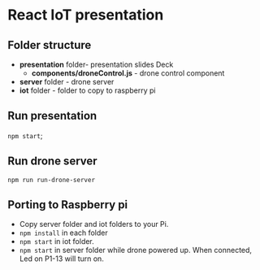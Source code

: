 # React IoT presentation

## Folder structure

- **presentation** folder- presentation slides Deck
  - **components/droneControl.js** - drone control component
- **server** folder - drone server
- **iot** folder - folder to copy to raspberry pi



## Run presentation

`npm start`;


## Run drone server

`npm run run-drone-server`


## Porting to Raspberry pi

- Copy server folder and iot folders to your Pi.
- `npm install` in each folder
- `npm start` in iot folder.
- `npm start` in server folder while drone powered up. When connected, Led on P1-13 will turn on.
